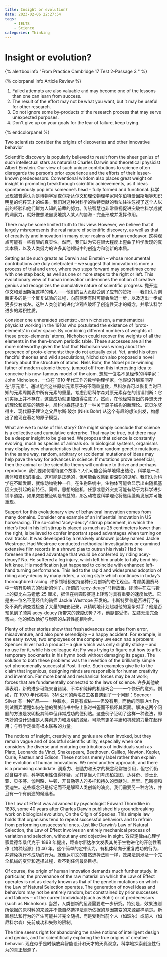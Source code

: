 ```yaml
---
title: Insight or evolution?
date: 2023-02-06 22:27:54
tags: 
    - IELTS
    - Science
categories: Thinking
---
```


# Insight or evolution?

{% alertbox info "From Practice Cambridge 17 Test 2-Passage 3  " %}

{% colorpanel info Article Review %}

1. Failed attempts are also valuable and may become one of the lessons than one can learn from success.
2. The result of the effort may not be what you want, but it may be useful for other research.
3. Do not ignore some by-products of the research process that may serve unexpected purposes.
4. Don't give up on your goals for the fear of failure, keep trying.

{% endcolorpanel %}

Two scientists consider the origins of discoveries and other innovative behavior


Scientific discovery is popularly believed to result from the sheer genius of such intellectual stars as naturalist Charles Darwin and theoretical physicist Albert Einstein. Our view of such unique contributions to science often disregards the person’s prior experience and the efforts of their lesser-known predecessors. Conventional wisdom also places great weight on insight in promoting breakthrough scientific achievements, as if ideas spontaneously pop into someone’s head – fully formed and functional. 
科学发现被普遍认为是博物学家查尔斯达尔文和理论物理学家阿尔伯特爱因斯坦等知识明星的纯粹天才的结果。我们对这种对科学的独特贡献的看法往往忽视了这个人以前的经验和他们鲜为人知的前辈的努力。传统智慧也非常重视促进突破性科学成就的洞察力，就好像想法自发地跳入某人的脑海 - 完全形成并发挥作用。 

There may be some limited truth to this view. However, we believe that it largely misrepresents the real nature of scientific discovery, as well as that of creativity and innovation in many other realms of human endeavor. 
这种观点可能有一些有限的真实性。然而，我们认为它在很大程度上歪曲了科学发现的真实本质，以及人类努力的许多其他领域中的创造力和创新的本质。 

Setting aside such greats as Darwin and Einstein – whose monumental contributions are duly celebrated – we suggest that innovation is more a process of trial and error, where two steps forward may sometimes come with one step back, as well as one or more steps to the right or left. This evolutionary view of human innovation undermines the notion of creative genius and recognizes the cumulative nature of scientific progress. 
抛开达尔文和爱因斯坦这样的伟人——他们的巨大贡献受到了应有的赞扬——我们认为创新更多的是一个反复试验的过程，向前两步有时可能会后退一步，以及迈出一步或更多步右或左。这种人类创新的进化论观点破坏了创造性天才的概念，并承认科学进步的累积性质。 

Consider one unheralded scientist: John Nicholson, a mathematical physicist working in the 1910s who postulated the existence of ‘proto-elements’ in outer space. By combining different numbers of weights of these proto-elements’ atoms, Nicholson could recover the weights of all the elements in the then-known periodic table. These successes are all the more noteworthy given the fact that Nicholson was wrong about the presence of proto-elements: they do not actually exist. Yet, amid his often fanciful theories and wild speculations, Nicholson also proposed a novel theory about the structure of atoms. Niels Bohr, the Nobel prize-winning father of modern atomic theory, jumped off from this interesting idea to conceive his now-famous model of the atom. 
想想一位名不见经传的科学家：John Nicholson，一位在 1910 年代工作的数学物理学家，他假设外层空间存在“原元素”。通过组合这些原始元素原子的不同重量数，尼科尔森可以恢复当时已知的元素周期表中所有元素的重量。考虑到尼科尔森对原元素存在的错误判断：它们实际上并不存在，这些成功就更加值得注意了。然而，在他经常提出的异想天开的理论和疯狂的猜测中，尼科尔森还提出了一种关于原子结构的新理论。诺贝尔奖得主、现代原子理论之父尼尔斯·玻尔 (Niels Bohr) 从这个有趣的想法出发，构想出了他现在著名的原子模型。 

What are we to make of this story? One might simply conclude that science is a collective and cumulative enterprise. That may be true, but there may be a deeper insight to be gleaned. We propose that science is constantly evolving, much as species of animals do. In biological systems, organisms may display new characteristics that result from random genetic mutations. In the same way, random, arbitrary or accidental mutations of ideas may help pave the way for advances in science. If mutations prove beneficial, then the animal or the scientific theory will continue to thrive and perhaps reproduce. 
我们要如何看待这个故事？人们可能会简单地得出结论，科学是一项集体和累积的事业。这可能是正确的，但可能会收集到更深刻的见解。我们认为科学在不断发展，就像动物物种一样。在生物系统中，生物体可能会显示出由随机基因突变引起的新特征。同样，思想的随机、任意或意外突变可能有助于为科学进步铺平道路。如果突变被证明是有益的，那么动物或科学理论将继续蓬勃发展并可能重现。 

Support for this evolutionary view of behavioral innovation comes from many domains. Consider one example of an influential innovation in US horseracing. The so-called ‘acey-deucy’ stirrup placement, in which the rider’s foot in his left stirrup is placed as much as 25 centimeters lower than the right, is believed to confer important speed advantages when turning on oval tracks. It was developed by a relatively unknown jockey named Jackie Westrope. Had Westrope conducted methodical investigations or examined extensive film records in a shrewd plan to outrun his rivals? Had he foreseen the speed advantage that would be conferred by riding acey-deucy? No. He suffered a leg injury, which left him unable to fully bend his left knee. His modification just happened to coincide with enhanced left-hand turning performance. This led to the rapid and widespread adoption of riding acey-deucy by many riders, a racing style which continues in today’s thoroughbred racing. 
许多领域都支持这种行为创新的进化观点。考虑美国赛马中一项有影响力的创新的例子。所谓的“acey-deucy”马镫放置，即骑手在左马镫上的脚比右马镫低 25 厘米，据信在椭圆形赛道上转弯时具有重要的速度优势。它是由一位名不见经传的骑师 Jackie Westrope 开发的。韦斯特罗普是否进行了有条不紊的调查或检查了大量的电影记录，以精明地计划超越他的竞争对手？他是否预见到了骑乘 acey-deucy 所带来的速度优势？不，他腿部受伤，左膝无法完全弯曲。他的修改恰好与增强的左转性能相吻合。 

Plenty of other stories show that fresh advances can arise from error, misadventure, and also pure serendipity – a happy accident. For example, in the early 1970s, two employees of the company 3M each had a problem: Spencer Silver had a product – a glue which was only slightly sticky – and no use for it, while his colleague Art Fry was trying to figure out how to affix temporary bookmarks in his hymn book without damaging its pages. The solution to both these problems was the invention of the brilliantly simple yet phenomenally successful Post-It note. Such examples give lie to the claim that ingenious, designing minds are responsible for human creativity and invention. Far more banal and mechanical forces may be at work; forces that are fundamentally connected to the laws of science. 
许多其他故事表明，新的进步可能来自错误、不幸和纯粹的机缘巧合——一个快乐的意外。例如，在 1970 年代初期，3M 公司的两名员工各自遇到了一个问题：Spencer Silver 有一种产品——一种胶水，只是有点粘——但没有用，而他的同事 Art Fry 则试图弄清楚如何在他的赞美诗书中贴上临时书签而不损坏其页面。解决这两个问题的方法是发明极其简单但非常成功的便利贴。这些例子证明了这样一种说法，即巧妙的设计思维是人类创造力和发明的源泉。可能有更多平庸和机械的力量在起作用；与科学定律有根本联系的力量。 

The notions of insight, creativity and genius are often invoked, but they remain vague and of doubtful scientific utility, especially when one considers the diverse and enduring contributions of individuals such as Plato, Leonardo da Vinci, Shakespeare, Beethoven, Galileo, Newton, Kepler, Curie, Pasteur and Edison. These notions merely label rather than explain the evolution of human innovations. We need another approach, and there is a promising candidate. 
洞察力、创造力和天才的概念经常被引用，但它们仍然含糊不清，科学实用性值得怀疑，尤其是当人们考虑柏拉图、达芬奇、莎士比亚、贝多芬、伽利略、牛顿、开普勒等人的多样和持久的贡献时、居里、巴斯德和爱迪生。这些概念只是标记而不是解释人类创新的演变。我们需要另一种方法，并且有一个有前途的候选者。 

The Law of Effect was advanced by psychologist Edward Thorndike in 1898, some 40 years after Charles Darwin published his groundbreaking work on biological evolution, On the Origin of Species. This simple law holds that organisms tend to repeat successful behaviors and to refrain from performing unsuccessful ones. Just like Darwin’s Law of Natural Selection, the Law of Effect involves an entirely mechanical process of variation and selection, without any end objective in sight. 
效应定律由心理学家爱德华桑代克于 1898 年提出，距查尔斯达尔文发表其关于生物进化的开创性著作《物种起源》约 40 年。这个简单的定律认为，有机体倾向于重复成功的行为，并避免执行不成功的行为。就像达尔文的自然选择法则一样，效果法则涉及一个完全机械的变异和选择过程，看不到任何最终目标。

Of course, the origin of human innovation demands much further study. In particular, the provenance of the raw material on which the Law of Effect operates is not as clearly known as that of the genetic mutations on which the Law of Natural Selection operates. The generation of novel ideas and behaviors may not be entirely random, but constrained by prior successes and failures – of the current individual (such as Bohr) or of predecessors (such as Nicholson). 
当然，人类创新的起源需要进一步研究。特别是，效果法则所依据的原材料的来源并不像自然选择法则所依据的基因突变的来源那样清楚。新颖想法和行为的产生可能并非完全随机，而是受到当前个人（如玻尔）或前人（如尼科尔森）先前成功和失败的限制。 

The time seems right for abandoning the naive notions of intelligent design and genius, and for scientifically exploring the true origins of creative behavior. 
现在似乎是时候放弃智能设计和天才的天真观念，科学地探索创造性行为的真正起源了。 